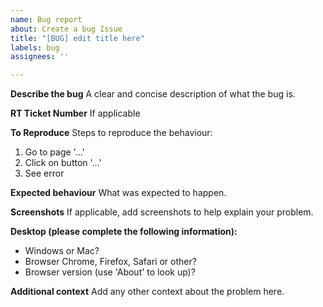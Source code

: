 ```yaml
---
name: Bug report
about: Create a bug Issue
title: "[BUG] edit title here"
labels: bug
assignees: ''

---
```


**Describe the bug**
A clear and concise description of what the bug is.

**RT Ticket Number**
If applicable

**To Reproduce**
Steps to reproduce the behaviour:
1. Go to page '...'
2. Click on button '...'
3. See error

**Expected behaviour**
What was expected to happen.

**Screenshots**
If applicable, add screenshots to help explain your problem.

**Desktop (please complete the following information):**
* Windows or Mac?
* Browser Chrome, Firefox, Safari or other?
* Browser version (use 'About' to look up)?

**Additional context**
Add any other context about the problem here.
